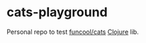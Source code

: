 # cats-playground

Personal repo to test [funcool/cats](https://github.com/funcool/cats) [Clojure](https://clojure.org/) lib.
